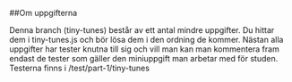 ##Om uppgifterna

Denna branch (tiny-tunes) består av ett antal mindre uppgifter. Du hittar dem i tiny-tunes.js
och bör lösa dem i den ordning de kommer.
Nästan alla uppgifter har tester knutna till sig och vill man kan man kommentera fram endast de tester som gäller
den miniuppgift man arbetar med för studen. Testerna finns i /test/part-1/tiny-tunes
